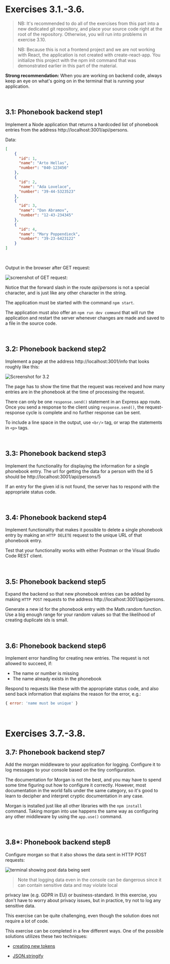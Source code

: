 # Exercises 3.1.-3.6.

>NB: It's recommended to do all of the exercises from this part into a new dedicated git repository, and place your source code right at the root of the repository. Otherwise, you will run into problems in exercise 3.10.

>NB: Because this is not a frontend project and we are not working with React, the application is not created with create-react-app. You initialize this project with the npm init command that was demonstrated earlier in this part of the material.

**Strong recommendation:** When you are working on backend code, always keep an eye on what's going on in the terminal that is running your application.

<br>

## 3.1: Phonebook backend step1

Implement a Node application that returns a hardcoded list of phonebook entries from the address http://localhost:3001/api/persons.

Data:

```JSON
[
    { 
      "id": 1,
      "name": "Arto Hellas", 
      "number": "040-123456"
    },
    { 
      "id": 2,
      "name": "Ada Lovelace", 
      "number": "39-44-5323523"
    },
    { 
      "id": 3,
      "name": "Dan Abramov", 
      "number": "12-43-234345"
    },
    { 
      "id": 4,
      "name": "Mary Poppendieck", 
      "number": "39-23-6423122"
    }
]
```

<br>

Output in the browser after GET request:

![screenshot of GET request:](https://fullstackopen.com/static/a4879a92f2a8bd2e96c6d67fe3f34383/5a190/22e.png)

Notice that the forward slash in the route *api/persons* is not a special character, and is just like any other character in the string.

The application must be started with the command `npm start`.

The application must also offer an `npm run dev command` that will run the application and restart the server whenever changes are made and saved to a file in the source code.

<br>

## 3.2: Phonebook backend step2

Implement a page at the address http://localhost:3001/info that looks roughly like this:

![Screenshot for 3.2](https://fullstackopen.com/static/26383e4e706a7f89c140690121be2ea1/5a190/23x.png)

The page has to show the time that the request was received and how many entries are in the phonebook at the time of processing the request.

There can only be one `response.send()` statement in an Express app route. Once you send a response to the client using `response.send()`, the request-response cycle is complete and no further response can be sent.

To include a line space in the output, use `<br/>` tag, or wrap the statements in `<p>` tags.

<br>

## 3.3: Phonebook backend step3

Implement the functionality for displaying the information for a single phonebook entry. The url for getting the data for a person with the id 5 should be http://localhost:3001/api/persons/5

If an entry for the given id is not found, the server has to respond with the appropriate status code.

<br>

## 3.4: Phonebook backend step4

Implement functionality that makes it possible to delete a single phonebook entry by making an `HTTP DELETE` request to the unique URL of that phonebook entry.

Test that your functionality works with either Postman or the Visual Studio Code REST client.

<br>

## 3.5: Phonebook backend step5

Expand the backend so that new phonebook entries can be added by making `HTTP POST` requests to the address http://localhost:3001/api/persons.

Generate a new id for the phonebook entry with the Math.random function. Use a big enough range for your random values so that the likelihood of creating duplicate ids is small.

<br>

## 3.6: Phonebook backend step6

Implement error handling for creating new entries. The request is not allowed to succeed, if:

- The name or number is missing
- The name already exists in the phonebook

Respond to requests like these with the appropriate status code, and also send back information that explains the reason for the error, e.g.:

```Javascript
{ error: 'name must be unique' }
```

<br>

# Exercises 3.7.-3.8.

## 3.7: Phonebook backend step7

Add the morgan middleware to your application for logging. Configure it to log messages to your console based on the tiny configuration.

The documentation for Morgan is not the best, and you may have to spend some time figuring out how to configure it correctly. However, most documentation in the world falls under the same category, so it's good to learn to decipher and interpret cryptic documentation in any case.

Morgan is installed just like all other libraries with the `npm install` command. Taking morgan into use happens the same way as configuring any other middleware by using the `app.use()` command.

<br>

## 3.8*: Phonebook backend step8

Configure morgan so that it also shows the data sent in HTTP POST requests:

![terminal showing post data being sent](https://fullstackopen.com/static/4ed4b48465d48df517158501c0be187e/5a190/24.png)

>Note that logging data even in the console can be dangerous since it can contain sensitive data and may violate local 

privacy law (e.g. GDPR in EU) or business-standard. In this exercise, you don't have to worry about privacy issues, but in practice, try not to log any sensitive data.

This exercise can be quite challenging, even though the solution does not require a lot of code.

This exercise can be completed in a few different ways. One of the possible solutions utilizes these two techniques:

- [creating new tokens](https://github.com/expressjs/morgan#creating-new-tokens)

- [JSON.stringify](https://developer.mozilla.org/en-US/docs/Web/JavaScript/Reference/Global_Objects/JSON/stringify)